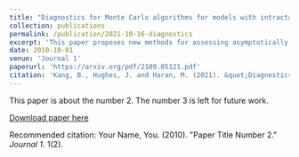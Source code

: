 ```yaml
---
title: "Diagnostics for Monte Carlo algorithms for models with intractable normalizing functions"
collection: publications
permalink: /publication/2021-10-16-diagnostics
excerpt: 'This paper proposes new methods for assessing asymptotically approximate Monte Carlo algorithms for models with intractable normalizing functions.'
date: 2010-10-01
venue: 'Journal 1'
paperurl: 'https://arxiv.org/pdf/2109.05121.pdf'
citation: 'Kang, B., Hughes, J. and Haran, M. (2021). &quot;Diagnostics for Monte Carlo algorithms for models with intractable normalizing functions.&quot; <i>Journal 1</i>. 1(2).'
---
```

This paper is about the number 2. The number 3 is left for future work.

[Download paper here](https://arxiv.org/pdf/2109.05121.pdf)

Recommended citation: Your Name, You. (2010). "Paper Title Number 2." <i>Journal 1</i>. 1(2).
